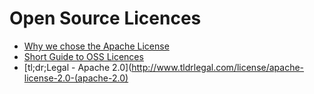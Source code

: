 # Open Source Licences

* [Why we chose the Apache License](http://www.getchef.com/blog/2009/08/11/why-we-chose-the-apache-license/)
* [Short Guide to OSS Licences](http://www.smashingmagazine.com/2010/03/24/a-short-guide-to-open-source-and-similar-licenses/)
* [tl;dr;Legal - Apache 2.0](http://www.tldrlegal.com/license/apache-license-2.0-(apache-2.0)
